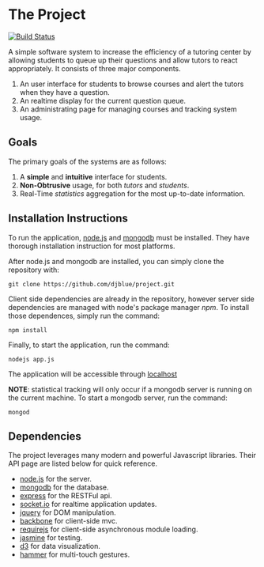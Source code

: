 # The Project

[![Build
Status](http://scheduler.fulton.asu.edu:8080/buildStatus/icon?job=tutor-questions-github)](http://scheduler.fulton.asu.edu:8080/job/tutor-questions-github/)

A simple software system to increase the efficiency of a tutoring center
by allowing students to queue up their questions and allow tutors to react
appropriately. It consists of three major components.

1. An user interface for students to browse courses and alert the tutors
when they have a question.
2. An realtime display for the current question queue.
3. An administrating page for managing courses and tracking system usage.

## Goals

The primary goals of the systems are as follows: 

1. A __simple__ and __intuitive__ interface for students. 
2. __Non-Obtrusive__ usage, for both _tutors_ and _students_.
3. Real-Time _statistics_ aggregation for the most up-to-date information.

## Installation Instructions

To run the application, [node.js](http://nodejs.org/) and
[mongodb](http://www.mongodb.org/) must be installed. They have thorough
installation instruction for most platforms.

After node.js and mongodb are installed, you can simply clone the
repository with:

    git clone https://github.com/djblue/project.git

Client side dependencies are already in the repository, however server
side dependencies are managed with node's package manager _npm_. To
install those dependences, simply run the command: 
    
    npm install

Finally, to start the application, run the command:
    
    nodejs app.js

The application will be accessible through
[localhost](http://localhost:3000)

__NOTE__: statistical tracking will only occur if a mongodb server is
running on the current machine. To start a mongodb server, run the
command: 

    mongod

## Dependencies

The project leverages many modern and powerful Javascript libraries. Their
API page are listed below for quick reference.

- [node.js](http://nodejs.org/docs/latest/api/) for the server.
- [mongodb](http://mongodb.github.io/node-mongodb-native/) for the database.
- [express](http://expressjs.com/api.html) for the RESTFul api.
- [socket.io](http://socket.io/) for realtime application updates.
- [jquery](http://api.jquery.com/) for DOM manipulation.
- [backbone](http://backbonejs.org/) for client-side mvc.
- [requirejs](http://requirejs.org/docs/api.html) for client-side asynchronous module loading.
- [jasmine](http://pivotal.github.io/jasmine/) for testing.
- [d3](https://github.com/mbostock/d3/wiki/API-Reference) for data visualization.
- [hammer](https://github.com/EightMedia/hammer.js/wiki) for multi-touch gestures.
